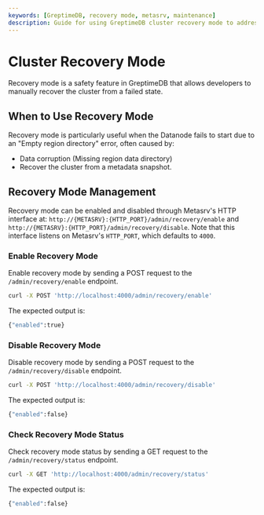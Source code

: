 ```yaml
---
keywords: [GreptimeDB, recovery mode, metasrv, maintenance]
description: Guide for using GreptimeDB cluster recovery mode to address datanode startup failures and recover from region data loss or corruption.
---
```


# Cluster Recovery Mode

Recovery mode is a safety feature in GreptimeDB that allows developers to manually recover the cluster from a failed state.

## When to Use Recovery Mode

Recovery mode is particularly useful when the Datanode fails to start due to an "Empty region directory" error, often caused by:
- Data corruption (Missing region data directory)
- Recover the cluster from a metadata snapshot.

## Recovery Mode Management

Recovery mode can be enabled and disabled through Metasrv's HTTP interface at: `http://{METASRV}:{HTTP_PORT}/admin/recovery/enable` and `http://{METASRV}:{HTTP_PORT}/admin/recovery/disable`. Note that this interface listens on Metasrv's `HTTP_PORT`, which defaults to `4000`.

### Enable Recovery Mode

Enable recovery mode by sending a POST request to the `/admin/recovery/enable` endpoint. 


```bash
curl -X POST 'http://localhost:4000/admin/recovery/enable'
```

The expected output is:
```bash
{"enabled":true}
```

### Disable Recovery Mode

Disable recovery mode by sending a POST request to the `/admin/recovery/disable` endpoint.

```bash
curl -X POST 'http://localhost:4000/admin/recovery/disable'
```

The expected output is:
```bash
{"enabled":false}
```

### Check Recovery Mode Status

Check recovery mode status by sending a GET request to the `/admin/recovery/status` endpoint.

```bash
curl -X GET 'http://localhost:4000/admin/recovery/status'
```

The expected output is:
```bash
{"enabled":false}
```